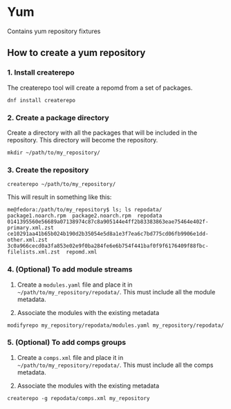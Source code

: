 # Yum

Contains yum repository fixtures

## How to create a yum repository

### 1. Install createrepo
The createrepo tool will create a repomd from a set of packages.
```
dnf install createrepo
```
### 2. Create a package directory
Create a directory with all the packages that will be included in the repository. This directory will become the repository.
```
mkdir ~/path/to/my_repository/
```
### 3. Create the repository
```
createrepo ~/path/to/my_repository/
``` 
This will result in something like this:
```
me@fedora:/path/to/my_repository$ ls; ls repodata/
package1.noarch.rpm  package2.noarch.rpm  repodata
0141395560e56689a07138974c87c8a905144e4ff2b83383863eae75464e402f-primary.xml.zst    ce10291aa41b65b024b190d2b35054e5d8a1e3f7ea6c7bd775cd06fb9906e1dd-other.xml.zst
3c0a966cecd0a3fa853e02e9f0ba284fe6e6b754f441baf0f9f6176409f88fbc-filelists.xml.zst  repomd.xml
```

### 4. (Optional) To add module streams
1. Create a `modules.yaml` file and place it in `~/path/to/my_repository/repodata/`. This must include all the module metadata.

2. Associate the modules with the existing metadata
```
modifyrepo my_repository/repodata/modules.yaml my_repository/repodata/
```

### 5. (Optional) To add comps groups
1. Create a `comps.xml` file and place it in `~/path/to/my_repository/repodata/`. This must include all the comps metadata.

2. Associate the modules with the existing metadata
```
createrepo -g repodata/comps.xml my_repository
```
